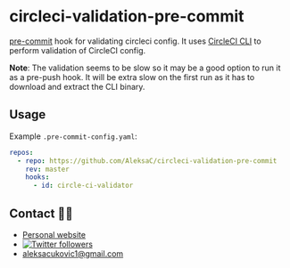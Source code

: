 # circleci-validation-pre-commit

[pre-commit](https://pre-commit.com/) hook for validating circleci config. It
uses [CircleCI CLI](https://github.com/CircleCI-Public/circleci-cli.) to perform
validation of CircleCI config.

**Note**: The validation seems to be slow so it may be a good option to run it
as a pre-push hook. It will be extra slow on the first run as it has to download
and extract the CLI binary.

## Usage
Example `.pre-commit-config.yaml`:
```yaml
repos:
  - repo: https://github.com/AleksaC/circleci-validation-pre-commit
    rev: master
    hooks:
      - id: circle-ci-validator
```

## Contact 🙋‍♂️
- [Personal website](https://aleksac.me)
- <a target="_blank" href="http://twitter.com/aleksa_c_"><img alt='Twitter followers' src="https://img.shields.io/twitter/follow/aleksa_c_.svg?style=social"></a>
- aleksacukovic1@gmail.com
